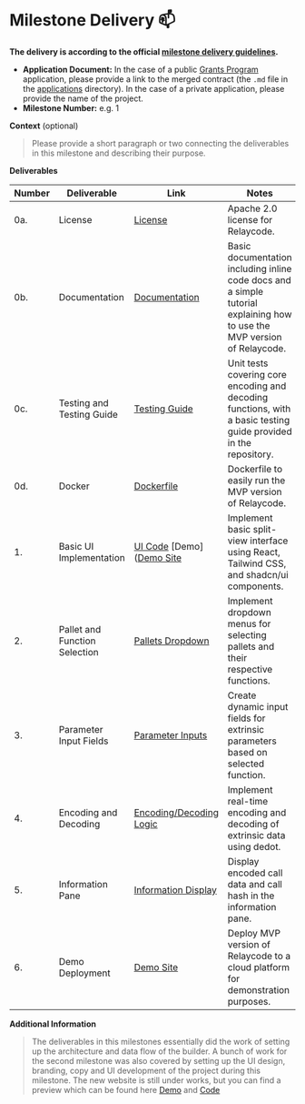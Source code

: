 # Milestone Delivery :mailbox:

**The delivery is according to the official [milestone delivery guidelines](https://github.com/w3f/Grants-Program/blob/master/docs/Support%20Docs/milestone-deliverables-guidelines.md).**  

* **Application Document:** In the case of a public [Grants Program](https://github.com/w3f/Grants-Program) application, please provide a link to the merged contract (the `.md` file in the [applications](https://github.com/w3f/Grants-Program/tree/master/applications) directory). In the case of a private application, please provide the name of the project. 
* **Milestone Number:** e.g. 1

**Context** (optional)
> Please provide a short paragraph or two connecting the deliverables in this milestone and describing their purpose.

**Deliverables**

| Number | Deliverable | Link | Notes |
|--------|-------------|------|-------|
| 0a.    | License     | [License](https://github.com/itsyogesh/relaycode/blob/master/LICENSE.md) | Apache 2.0 license for Relaycode. |
| 0b.    | Documentation | [Documentation](https://github.com/itsyogesh/relaycode/tree/master/docs) | Basic documentation including inline code docs and a simple tutorial explaining how to use the MVP version of Relaycode. |
| 0c.    | Testing and Testing Guide | [Testing Guide](https://github.com/itsyogesh/relaycode/blob/master/__tests__/) | Unit tests covering core encoding and decoding functions, with a basic testing guide provided in the repository. |
| 0d.    | Docker      | [Dockerfile](https://github.com/itsyogesh/relaycode/blob/master/Dockerfile) | Dockerfile to easily run the MVP version of Relaycode. |
| 1.     | Basic UI Implementation | [UI Code](https://github.com/itsyogesh/relaycode/tree/master/app/) [Demo]([Demo Site](https://relaycode.org/builder) | Implement basic split-view interface using React, Tailwind CSS, and shadcn/ui components. |
| 2.     | Pallet and Function Selection | [Pallets Dropdown](https://github.com/itsyogesh/relaycode/blob/master/components/builder/combobox.tsx) | Implement dropdown menus for selecting pallets and their respective functions. |
| 3.     | Parameter Input Fields | [Parameter Inputs](https://github.com/itsyogesh/relaycode/blob/master/components/params) | Create dynamic input fields for extrinsic parameters based on selected function. |
| 4.     | Encoding and Decoding | [Encoding/Decoding Logic](https://github.com/itsyogesh/relaycode/blob/master/builder/page.tsx) | Implement real-time encoding and decoding of extrinsic data using dedot. |
| 5.     | Information Pane | [Information Display](https://github.com/itsyogesh/relaycode/blob/master/components/information-pane.tsx) | Display encoded call data and call hash in the information pane. |
| 6.     | Demo Deployment | [Demo Site](https://relaycode.org/) | Deploy MVP version of Relaycode to a cloud platform for demonstration purposes. |

**Additional Information**
> The deliverables in this milestones essentially did the work of setting up the architecture and data flow of the builder.
> A bunch of work for the second milestone was also covered by setting up the UI design, branding, copy and UI development of the project during this milestone. 
> The new website is still under works, but you can find a preview which can be found here [Demo](https://relaycode.vercel.app) and [Code](https://github.com/itsyogesh/relaycode/tree/feature/homepage)
